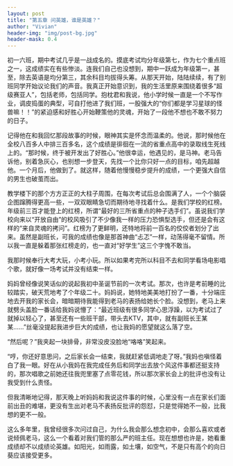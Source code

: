 ```yaml
---
layout: post
title: "第五章 问英雄，谁是英雄？"
author: "Vivian"
header-img: "img/post-bg.jpg"
header-mask: 0.4
---
```


初一六班，期中考试几乎是一战成名的。摸底考试均分年级第七，作为七个重点班之一，这成绩实在有些惨淡。连我们自己也没想到，期中一跃成为年级第一，甚至，除去英语是均分第三，其余科目均拔得头筹。从那天开始，陆陆续续，有了别班同学开始议论我们的声音。我真正开始意识到，我的生活里原来围绕着很多“超级赛亚人”，包括老师，包括同学。抱枕君和我说，他小学时候一直是一个不写作业，调皮捣蛋的典型，可自打他进了我们班，一股强大的“你们都是学习星球的怪兽嘛！！”的紧迫感和好胜心开始鞭策他的灵魂，开始了一段他不想也不敢不努力的日子。

记得他在和我回忆那段故事的时候，眼神其实是怀念而温柔的。他说，那时候他在全校八百多人中排三百多名，这个成绩是徘徊在一流的省重点高中的录取线生死线上的。“那时候，终于被开发出了好胜心。”他很幸运，他遇见的，是马神。老马告诉他，别着急灰心，也别想一步登天，先找一个比你只好一点的目标，咱先超越他。一个月后，他做到了。就这样，随着他慢慢稳步提升的成绩，一个更强大自信的男生也破茧而出。 

教学楼下的那个方方正正的大柱子周围，在每次考试后总会围满了人，一个个脑袋企图蹿腾得更高一些，一双双眼睛急切而期待地寻找着什么。是我们学校的红榜。年级前三百才能登上的红榜，所谓“最好的三所省重点的种子选手们”。虽说我们学校向来以“开放自由”的校风吸引了不少像我一样的压力恐惧型选手，但还是会有这样的“来自灵魂的拷问”。红榜为了更鲜明，还特地将前一百名的佼佼者划分了出来。虽然是副班长，可我的成绩也像是那首神曲“忐忑”一样，动荡得毫不留情。所以我一直是躲着那张红榜走的，也一直对“好学生”这三个字愧不敢当。 

我那时候奉行大考大玩，小考小玩。所以如果考完所以科目不去和同学看场电影唱个歌，就好像一场考试并没有结束一样。 

妈妈曾经像说笑话似的说起我初中圣诞节前的一次考试。那次，也许是考前睡的比较踏实，破天荒地考了个年级二十。妈妈说，她特地美美地打扮了一番，十分端庄地去开我的家长会，暗暗期待我能得到老马的表扬给她长个脸。没想到，老马上来就劈头盖脸一番话给我妈说懵了：“最近班级有很多同学心思浮躁，以为考试过了就掉以轻心了，甚至还有一些班干部，带头去KTV，其中，就有副班长王某某......”丝毫没提起我进步巨大的成绩，也让我妈的愿望就这么落了空。

“然后呢？”我夹起一块排骨，非常没皮没脸地“咯咯”笑起来。

“哼，你还好意思问，之后家长会一结束，我就赶紧低调地走了呀。”我妈也嗔怪着白了我一眼。好在从小我妈在我完成任务后和同学出去放个风这件事都还挺支持的，那次唱歌之前她还往我兜里塞了点零花钱，所以那次家长会上的批评也没有让我受到什么责怪。

但我清晰地记得，那天晚上听妈妈和我说这件事的时候，心里没有一点在家长们面前出丑的难堪，更没有生出对老马不表扬反批评的怨怼，只是觉得她不一般，比我想的更不一般。

这么多年里，我曾经很多次问过自己，为什么我会那么想念初中，会那么喜欢或者说倾佩老马，这么一个看着对我们管的那么严的班主任。现在想想也许是，她看重成绩却不以成绩论英雄。如阳光，如雨露，如土壤，如空气，不是只有高个的向日葵应该接受更多。